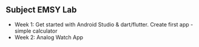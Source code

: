 ## Subject EMSY Lab 
- Week 1: Get started with Android Studio & dart/flutter. Create first app - simple calculator
- Week 2: Analog Watch App
